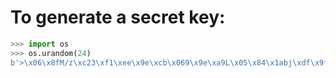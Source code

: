 # To generate a secret key:

```python
>>> import os
>>> os.urandom(24)
b'>\x06\x8fM/z\xc23\xf1\xee\x9e\xcb\x069\x9e\xa9L\x05\x84\x1abj\xdf\x9f'
```
